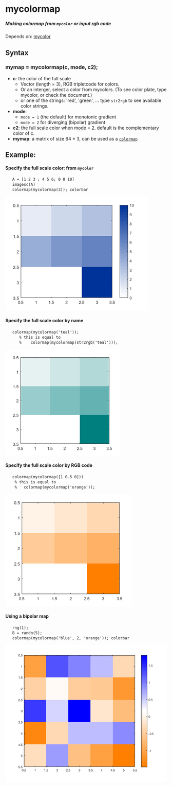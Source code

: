 # mycolormap

##### Making colormap from `mycolor` or input rgb code

 Depends on: [mycolor](https://github.com/weitingwlin/matlabutility/blob/master/documents/mycolor.md)

## Syntax

###  mymap = mycolormap(c, mode, c2);

*  **c**: the color of the full scale
   + Vector (length = 3), RGB tripletcode for colors. 
   + Or an interger, select a color from mycolors. (To see color plate, type mycolor, or check the document.)
   + or one of the strings:  'red', 'green', ... type `str2rgb` to see available color strings.
* **mode**: 
   + `mode = 1` (the default) for monotonic gradient
   + `mode = 2` for diverging (bipolar) gradient
* **c2**: the full scale color when mode = 2. default is the complementary color of c.
* **mymap**: a matrix of size 64 * 3, can be used as a [`colormap`](https://www.mathworks.com/help/matlab/ref/colormap.html)        

  


## Example: 
#### Specify the full scale color: from `mycolor`

	   A = [1 2 3 ; 4 5 6; 0 0 10]
       imagesc(A)
       colormap(mycolormap(3)); colorbar 

 ![plot1](images/mycolormap1.png)  

#### Specify the full scale color by name
       colormap(mycolormap('teal'));
          % this is equal to 
          %    colormap(mycolormap(str2rgb('teal')));


 ![plot1](images/mycolormap2.png)  

#### Specify the full scale color by RGB code
       colormap(mycolormap([1 0.5 0]))
        % this is equal to
        %   colormap(mycolormap('orange'));

 ![plot1](images/mycolormap3.png)  

#### Using a bipolar map
       rng(1);
       B = randn(5); 
       colormap(mycolormap('blue', 2, 'orange')); colorbar

 ![plot1](images/mycolormap4.png)  

